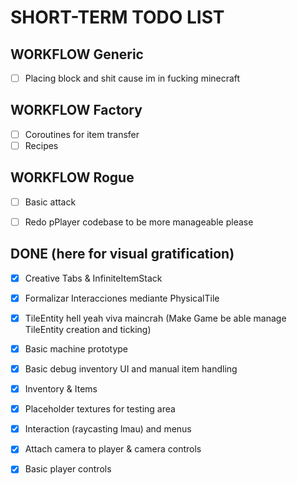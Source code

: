 # SHORT-TERM TODO LIST

## WORKFLOW Generic
- [ ] Placing block and shit cause im in fucking minecraft

## WORKFLOW Factory
- [ ] Coroutines for item transfer
- [ ] Recipes 

## WORKFLOW Rogue
- [ ] Basic attack
- [ ] Redo pPlayer codebase to be more manageable please


## DONE (here for visual gratification)
- [x] Creative Tabs & InfiniteItemStack
- [x] Formalizar Interacciones mediante PhysicalTile 
- [x] TileEntity hell yeah viva maincrah (Make Game be able manage TileEntity creation and ticking)
- [x] Basic machine prototype
- [x] Basic debug inventory UI and manual item handling 
- [x] Inventory & Items
- [x] Placeholder textures for testing area 
- [x] Interaction (raycasting lmau) and menus
- [x] Attach camera to player & camera controls
- [x] Basic player controls

